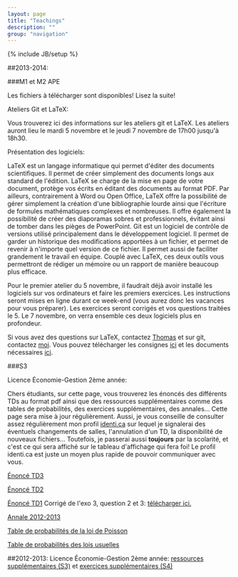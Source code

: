 ```yaml
---
layout: page
title: "Teachings"
description: ""
group: "navigation"
---
```

{% include JB/setup %}

##2013-2014:

###M1 et M2 APE

Les fichiers à télécharger sont disponibles! Lisez la suite!

Ateliers Git et LaTeX:
    
Vous trouverez ici des informations sur les ateliers git et LaTeX. Les ateliers auront
lieu le mardi 5 novembre et le jeudi 7 novembre de 17h00 jusqu'à 18h30. 

Présentation des logiciels:
    
LaTeX est un langage informatique qui permet d'éditer des documents scientifiques. Il permet
de créer simplement des documents longs aux standard de l'édition. LaTeX se charge de la mise
en page de votre document, protège vos écrits en éditant des documents au format PDF. Par
ailleurs, contrairement à Word ou Open Office, LaTeX offre la possibilité de gérer simplement la
création d'une bibliographie lourde ainsi que l'écriture de formules mathématiques complexes
et nombreuses. Il offre également la possibilité de créer des diaporamas sobres et professionnels,
évitant ainsi de tomber dans les pièges de PowerPoint.
Git est un logiciel de contrôle de versions utilisé principalement dans le développement
logiciel. Il permet de garder un historique des modifications apportées à un fichier, et permet
de revenir à n'importe quel version de ce fichier. Il permet aussi de faciliter grandement le
travail en équipe. Couplé avec LaTeX, ces deux outils vous permettront de rédiger un mémoire
ou un rapport de manière beaucoup plus efficace.

Pour le premier atelier du 5 novembre, il faudrait déjà avoir installé les logiciels sur vos ordinateurs 
et faire les premiers exercices. Les instructions seront mises en ligne durant ce week-end (vous aurez
donc les vacances pour vous préparer). Les exercices seront corrigés et vos questions traitées le 5. Le 
7 novembre, on verra ensemble ces deux logiciels plus en profondeur.

Si vous avez des questions sur LaTeX, contactez <a href="mailto:t.coudert@unistra.fr">Thomas</a>
et sur git, contactez <a href="mailto:brodrigues@unistra.fr">moi</a>. 
Vous pouvez télécharger les consignes [ici](https://copy.com/TyMMvLGAeFxy) et 
les documents nécessaires [ici](https://copy.com/kXluDzIHoc7v).

###S3

Licence Économie-Gestion 2ème année: 

Chers étudiants, sur cette page, vous trouverez les énoncés des différents TDs 
au format pdf ainsi que des ressources supplémentaires comme des tables de 
probabilités, des exercices supplémentaires, des annales… Cette page sera mise 
à jour régulièrement. Aussi, je vous conseille de consulter assez régulièrement 
mon profil [identi.ca](https://identi.ca/brodrigues) sur lequel je signalerai 
des éventuels changements de salles, l'annulation d'un TD, la disponibilité de 
nouveaux fichiers… Toutefois, je passerai aussi **toujours** par la scolarité, 
et c'est ce qui sera affiché sur le tableau d'affichage qui fera foi! Le profil 
identi.ca est juste un moyen plus rapide de pouvoir communiquer avec vous. 

[Énoncé TD3](https://copy.com/hvzycgl0XVDE)

[Énoncé TD2](https://copy.com/RnO2NSsLqFWY)

[Énoncé TD1](https://copy.com/kdPclhtkF3cW) Corrigé de l'exo 3, question 2 et 3: [télécharger ici.](https://copy.com/Wa909qGrdIM1)

[Annale 2012-2013](https://copy.com/Xp6QoRQuVpIr)

[Table de probabilités de la loi de Poisson](https://copy.com/njihd0Vbe9ps)

[Table de probabilités des lois usuelles](https://copy.com/dePKCc86f9lE)

##2012-2013:
Licence Économie-Gestion 2ème année: [ressources supplémentaires (S3)](http://minus.com/mbzoVJWhT5fT3s "Aller sur minus.com") et [exercices supplémentaires (S4)](http://minus.com/mKIzjdMTFOWiB "Aller sur minus.com")
